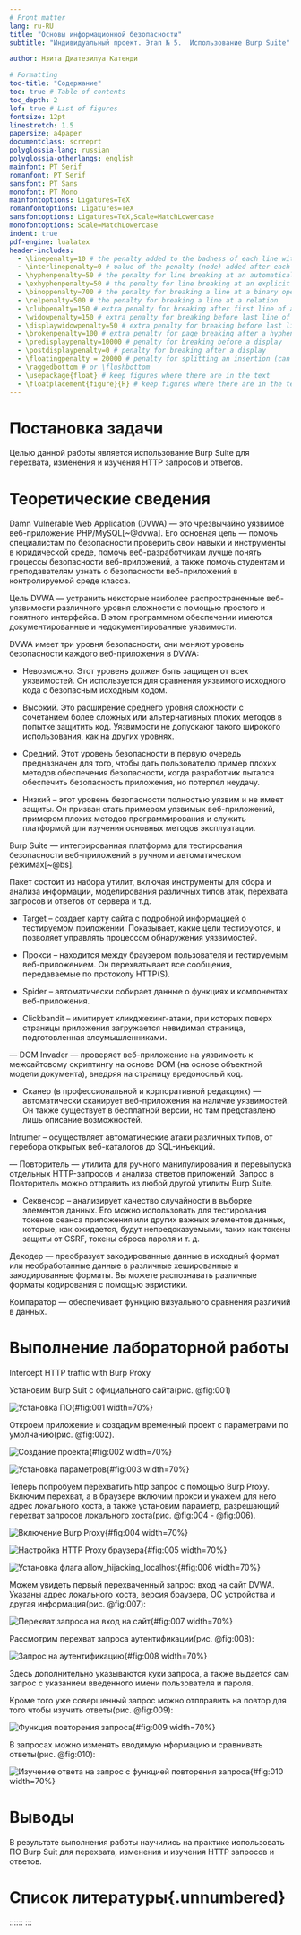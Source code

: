 ```yaml
---
# Front matter
lang: ru-RU
title: "Основы информационной безопасности"
subtitle: "Индивидуальный проект. Этап № 5.  Использование Burp Suite"

author: Нзита Диатезилуа Катенди

# Formatting
toc-title: "Содержание"
toc: true # Table of contents
toc_depth: 2
lof: true # List of figures
fontsize: 12pt
linestretch: 1.5
papersize: a4paper
documentclass: scrreprt
polyglossia-lang: russian
polyglossia-otherlangs: english
mainfont: PT Serif
romanfont: PT Serif
sansfont: PT Sans
monofont: PT Mono
mainfontoptions: Ligatures=TeX
romanfontoptions: Ligatures=TeX
sansfontoptions: Ligatures=TeX,Scale=MatchLowercase
monofontoptions: Scale=MatchLowercase
indent: true
pdf-engine: lualatex
header-includes:
  - \linepenalty=10 # the penalty added to the badness of each line within a paragraph (no associated penalty node) Increasing the υalue makes tex try to haυe fewer lines in the paragraph.
  - \interlinepenalty=0 # υalue of the penalty (node) added after each line of a paragraph.
  - \hyphenpenalty=50 # the penalty for line breaking at an automatically inserted hyphen
  - \exhyphenpenalty=50 # the penalty for line breaking at an explicit hyphen
  - \binoppenalty=700 # the penalty for breaking a line at a binary operator
  - \relpenalty=500 # the penalty for breaking a line at a relation
  - \clubpenalty=150 # extra penalty for breaking after first line of a paragraph
  - \widowpenalty=150 # extra penalty for breaking before last line of a paragraph
  - \displaywidowpenalty=50 # extra penalty for breaking before last line before a display math
  - \brokenpenalty=100 # extra penalty for page breaking after a hyphenated line
  - \predisplaypenalty=10000 # penalty for breaking before a display
  - \postdisplaypenalty=0 # penalty for breaking after a display
  - \floatingpenalty = 20000 # penalty for splitting an insertion (can only be split footnote in standard LaTeX)
  - \raggedbottom # or \flushbottom
  - \usepackage{float} # keep figures where there are in the text
  - \floatplacement{figure}{H} # keep figures where there are in the text
---
```


# Постановка задачи

 Целью данной работы является использование Burp Suite для перехвата, изменения и изучения  HTTP запросов и ответов.

# Теоретические сведения

Damn Vulnerable Web Application (DVWA) — это чрезвычайно уязвимое веб-приложение PHP/MySQL[~@dvwa]. Его основная цель — помочь специалистам по безопасности проверить свои навыки и инструменты в юридической среде, помочь веб-разработчикам лучше понять процессы безопасности веб-приложений, а также помочь студентам и преподавателям узнать о безопасности веб-приложений в контролируемой среде класса.

Цель DVWA — устранить некоторые наиболее распространенные веб-уязвимости различного уровня сложности с помощью простого и понятного интерфейса. В этом программном обеспечении имеются документированные и недокументированные уязвимости.

DVWA имеет три уровня безопасности, они меняют уровень безопасности каждого веб-приложения в DVWA:

- Невозможно. Этот уровень должен быть защищен от всех уязвимостей. Он используется для сравнения уязвимого исходного кода с безопасным исходным кодом.

- Высокий. Это расширение среднего уровня сложности с сочетанием более сложных или альтернативных плохих методов в попытке защитить код. Уязвимости не допускают такого широкого использования, как на других уровнях.

- Средний. Этот уровень безопасности в первую очередь предназначен для того, чтобы дать пользователю пример плохих методов обеспечения безопасности, когда разработчик пытался обеспечить безопасность приложения, но потерпел неудачу.

- Низкий – этот уровень безопасности полностью уязвим и не имеет защиты. Он призван стать примером уязвимых веб-приложений, примером плохих методов программирования и служить платформой для изучения основных методов эксплуатации.

Burp Suite — интегрированная платформа для тестирования безопасности веб-приложений в ручном и автоматическом режимах[~@bs].

Пакет состоит из набора утилит, включая инструменты для сбора и анализа информации, моделирования различных типов атак, перехвата запросов и ответов от сервера и т.д.

- Target – создает карту сайта с подробной информацией о тестируемом приложении. Показывает, какие цели тестируются, и позволяет управлять процессом обнаружения уязвимостей.

- Прокси – находится между браузером пользователя и тестируемым веб-приложением. Он перехватывает все сообщения, передаваемые по протоколу HTTP(S).

- Spider – автоматически собирает данные о функциях и компонентах веб-приложения.
- Clickbandit – имитирует кликджекинг-атаки, при которых поверх страницы приложения загружается невидимая страница, подготовленная злоумышленниками.

— DOM Invader — проверяет веб-приложение на уязвимость к межсайтовому скриптингу на основе DOM (на основе объектной модели документа), внедряя на страницу вредоносный код.

- Сканер (в профессиональной и корпоративной редакциях) — автоматически сканирует веб-приложения на наличие уязвимостей. Он также существует в бесплатной версии, но там представлено лишь описание возможностей.

Intrumer – осуществляет автоматические атаки различных типов, от перебора открытых веб-каталогов до SQL-инъекций.

— Повторитель — утилита для ручного манипулирования и перевыпуска отдельных HTTP-запросов и анализа ответов приложений. Запрос в Повторитель можно отправить из любой другой утилиты Burp Suite.

- Секвенсор – анализирует качество случайности в выборке элементов данных. Его можно использовать для тестирования токенов сеанса приложения или других важных элементов данных, которые, как ожидается, будут непредсказуемыми, таких как токены защиты от CSRF, токены сброса пароля и т. д.

Декодер — преобразует закодированные данные в исходный формат или необработанные данные в различные хешированные и закодированные форматы. Вы можете распознавать различные форматы кодирования с помощью эвристики.

Компаратор — обеспечивает функцию визуального сравнения различий в данных.


# Выполнение лабораторной работы

Intercept HTTP traffic with Burp Proxy

Установим Burp Suit с официального сайта(рис. @fig:001)

![Установка ПО](image/1.png){#fig:001 width=70%}

Откроем приложение и создадим временный проект с параметрами по умолчанию(рис. @fig:002).

![Создание проекта](image/2.png){#fig:002 width=70%}

![Установка параметров](image/3.png){#fig:003 width=70%}

Теперь попробуем перехватить http запрос с помощью Burp Proxy. Включим перехват, а в браузере включим прокси и укажем для него адрес локального хоста, а также установим параметр, разрешающий перехват запросов локального хоста(рис. @fig:004 - @fig:006).

![Включение Burp Proxy](image/4.png){#fig:004 width=70%}

![Настройка HTTP Proxy браузера](image/5.png){#fig:005 width=70%}

![Установка флага allow_hijacking_localhost](image/6.png){#fig:006 width=70%}

Можем увидеть первый перехваченный запрос: вход на сайт DVWA. Указаны адрес локального хоста, версия браузера, ОС устройства и другая информация(рис. @fig:007):

![Перехват запроса на вход на сайт](image/7.png){#fig:007 width=70%}

Рассмотрим перехват запроса аутентификации(рис. @fig:008):

![Запрос на аутентификацию](image/8.png){#fig:008 width=70%}

Здесь дополнительно указываются куки запроса, а также выдается сам запрос с указанием введенного имени пользователя и пароля.

Кроме того уже совершенный запрос можно отпправить на повтор для того чтобы изучить ответы(рис. @fig:009):

![Функция повторения запроса](image/9.png){#fig:009 width=70%}

В запросах можно изменять вводимую нформацию и сравнивать ответы(рис. @fig:010):

![Изучение ответа на запрос с функцией повторения запроса](image/10.png){#fig:010 width=70%}

# Выводы

В результате выполнения работы научились на практике использовать ПО Burp Suit для перехвата, изменения и изучения HTTP запросов и ответов. 

# Список литературы{.unnumbered}
::::::
:::


